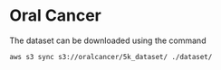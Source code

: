 # Oral Cancer

The dataset can be downloaded using the command

``` shell
aws s3 sync s3://oralcancer/5k_dataset/ ./dataset/
```

